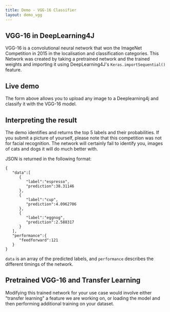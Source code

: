 ```yaml
---
title: Demo - VGG-16 Classifier
layout: demo_vgg
---
```


## VGG-16 in DeepLearning4J

VGG-16 is a convolutional neural network that won the ImageNet Competition in 2015 in the localisation and classification categories. This Network was created by taking a pretrained network and the trained weights and importing it using DeepLearning4J's
`Keras.importSequential()` feature. 

## Live demo

The form above allows you to upload any image to a Deeplearning4j and classify it with the VGG-16 model.  

## Interpreting the result

The demo identifies and returns the top 5 labels and their probabilities. If you submit a picture of yourself, please note that this competition was not for facial recognition. The network will certainly fail to identify you, images of cats and dogs it will do much better with.
 
JSON is returned in the following format:

```
{  
   "data":[  
      {  
         "label":"espresso",
         "prediction":38.31146
      },
      {  
         "label":"cup",
         "prediction":4.0962706
      },
      {  
         "label":"eggnog",
         "prediction":2.588317
      }
   ],
   "performance":{  
      "feedforward":121
   }
}
```

`data` is an array of the predicted labels, and `performance` describes the different timings of the network.

## Pretrained VGG-16 and Transfer Learning

Modifying this trained network for your use case would involve either "transfer learning" a feature we are working on, or loading the model and then performing additional training on your dataset. 



